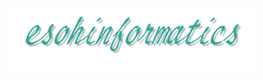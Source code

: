 <p align="center">
  <img src="docs/assets/img/esohinformatics_logo.svg" alt="esohinformatics">
</p>

